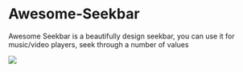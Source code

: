 # Awesome-Seekbar
Awesome Seekbar is a beautifully design seekbar, you can use it for music/video players, seek through a number of values

![](https://github.com/arlindiDev/codelockandroid/blob/master/awesomeseekbar.gif)
